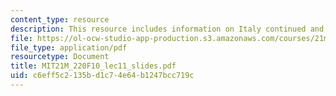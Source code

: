 ```yaml
---
content_type: resource
description: This resource includes information on Italy continued and ars subtilior.
file: https://ol-ocw-studio-app-production.s3.amazonaws.com/courses/21m-220-early-music-fall-2010/c6eff5c2135bd1c74e64b1247bcc719c_MIT21M_220F10_lec11_slides.pdf
file_type: application/pdf
resourcetype: Document
title: MIT21M_220F10_lec11_slides.pdf
uid: c6eff5c2-135b-d1c7-4e64-b1247bcc719c
---
```

